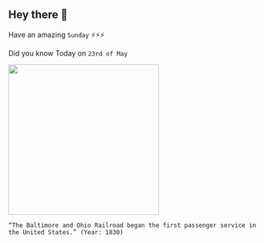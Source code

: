 ## Hey there 👋
Have an amazing `Sunday` ⚡⚡⚡

Did you know Today on `23rd of May`
 
 [<img src="https://upload.wikimedia.org/wikipedia/commons/d/d0/Columbian_%28B%26O%29_train.jpg" width="300" />](https://www.britannica.com/topic/Baltimore-and-Ohio-Railroad) 
 ```
“The Baltimore and Ohio Railroad began the first passenger service in the United States.” (Year: 1830)
```
